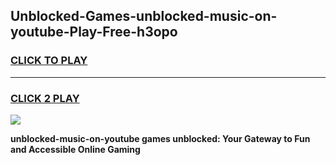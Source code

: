 
## Unblocked-Games-unblocked-music-on-youtube-Play-Free-h3opo
<h3>
<a href="https://premium76.site?title=unblocked-music-on-youtube&ref=20M">CLICK TO PLAY</a></h3>
<hr>

<h3>
<a href="https://premium76.site?title=unblocked-music-on-youtube&ref=20M">CLICK 2 PLAY</a>
  
</h3>

<a href="https://premium76.site?title=unblocked-music-on-youtube&ref=19M"><img src="https://clearcache.store/games.png"></a>


**unblocked-music-on-youtube games unblocked: Your Gateway to Fun and Accessible Online Gaming**
